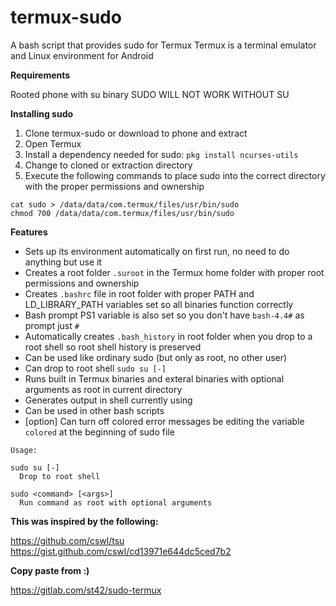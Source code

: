 # termux-sudo
A bash script that provides sudo for Termux
Termux is a terminal emulator and Linux environment for Android

**Requirements**

Rooted phone with su binary
SUDO WILL NOT WORK WITHOUT SU

**Installing sudo**

1. Clone termux-sudo or download to phone and extract
2. Open Termux
3. Install a dependency needed for sudo:
   ```pkg install ncurses-utils```
4. Change to cloned or extraction directory
5. Execute the following commands to place sudo into the correct directory with the proper permissions and ownership

```
cat sudo > /data/data/com.termux/files/usr/bin/sudo
chmod 700 /data/data/com.termux/files/usr/bin/sudo
```

**Features**

- Sets up its environment automatically on first run, no need to do anything but use it
- Creates a root folder ```.suroot``` in the Termux home folder with proper root permissions and ownership
- Creates ```.bashrc``` file in root folder with proper PATH and LD_LIBRARY_PATH variables set so all binaries function correctly
- Bash prompt PS1 variable is also set so you don't have ```bash-4.4#``` as prompt just ```#```
- Automatically creates ```.bash_history``` in root folder when you drop to a root shell so root shell history is preserved
- Can be used like ordinary sudo (but only as root, no other user)
- Can drop to root shell ```sudo su [-]```
- Runs built in Termux binaries and exteral binaries with optional arguments as root in current directory
- Generates output in shell currently using
- Can be used in other bash scripts
- [option] Can turn off colored error messages be editing the variable ```colored``` at the beginning of sudo file

```
Usage:

sudo su [-]
  Drop to root shell

sudo <command> [<args>]
  Run command as root with optional arguments
```

**This was inspired by the following:**

https://github.com/cswl/tsu
https://gist.github.com/cswl/cd13971e644dc5ced7b2

**Copy paste from :)**

https://gitlab.com/st42/sudo-termux
